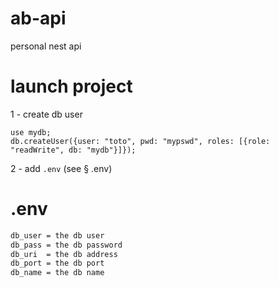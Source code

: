 # ab-api

personal nest api

# launch project

1 - create db user
```mongojs
use mydb;
db.createUser({user: "toto", pwd: "mypswd", roles: [{role: "readWrite", db: "mydb"}]});
```

2 - add `.env` (see § .env)

# .env

```bash
db_user = the db user
db_pass = the db password
db_uri  = the db address
db_port = the db port
db_name = the db name 
```
